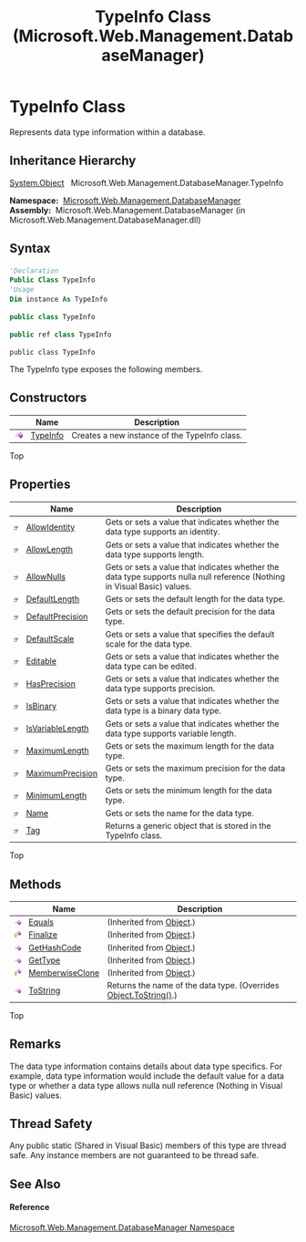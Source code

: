 ﻿---
title: TypeInfo Class (Microsoft.Web.Management.DatabaseManager)
TOCTitle: TypeInfo Class
ms:assetid: T:Microsoft.Web.Management.DatabaseManager.TypeInfo
ms:mtpsurl: https://msdn.microsoft.com/en-us/library/microsoft.web.management.databasemanager.typeinfo(v=VS.90)
ms:contentKeyID: 20476703
ms.date: 05/02/2012
mtps_version: v=VS.90
f1_keywords:
- Microsoft.Web.Management.DatabaseManager.TypeInfo
dev_langs:
- CSharp
- JScript
- VB
- c++
api_location:
- Microsoft.Web.Management.DatabaseManager.dll
api_name:
- Microsoft.Web.Management.DatabaseManager.TypeInfo
api_type:
- Managed
topic_type:
- apiref
- kbSyntax
product_family_name: VS
ROBOTS: INDEX,FOLLOW
---

# TypeInfo Class

Represents data type information within a database.

## Inheritance Hierarchy

[System.Object](https://msdn.microsoft.com/en-us/library/e5kfa45b\(v=vs.90\))  
  Microsoft.Web.Management.DatabaseManager.TypeInfo  

**Namespace:**  [Microsoft.Web.Management.DatabaseManager](microsoft-web-management-databasemanager-namespace.md)  
**Assembly:**  Microsoft.Web.Management.DatabaseManager (in Microsoft.Web.Management.DatabaseManager.dll)

## Syntax

``` vb
'Declaration
Public Class TypeInfo
'Usage
Dim instance As TypeInfo
```

``` csharp
public class TypeInfo
```

``` c++
public ref class TypeInfo
```

``` jscript
public class TypeInfo
```

The TypeInfo type exposes the following members.

## Constructors

<table>
<thead>
<tr class="header">
<th> </th>
<th>Name</th>
<th>Description</th>
</tr>
</thead>
<tbody>
<tr class="odd">
<td><img src="images/Dd565996.pubmethod(en-us,VS.90).gif" title="Public method" alt="Public method" /></td>
<td><a href="typeinfo-constructor-microsoft-web-management-databasemanager.md">TypeInfo</a></td>
<td>Creates a new instance of the TypeInfo class.</td>
</tr>
</tbody>
</table>


Top

## Properties

<table>
<thead>
<tr class="header">
<th> </th>
<th>Name</th>
<th>Description</th>
</tr>
</thead>
<tbody>
<tr class="odd">
<td><img src="images/Dd565996.pubproperty(en-us,VS.90).gif" title="Public property" alt="Public property" /></td>
<td><a href="typeinfo-allowidentity-property-microsoft-web-management-databasemanager.md">AllowIdentity</a></td>
<td>Gets or sets a value that indicates whether the data type supports an identity.</td>
</tr>
<tr class="even">
<td><img src="images/Dd565996.pubproperty(en-us,VS.90).gif" title="Public property" alt="Public property" /></td>
<td><a href="typeinfo-allowlength-property-microsoft-web-management-databasemanager.md">AllowLength</a></td>
<td>Gets or sets a value that indicates whether the data type supports length.</td>
</tr>
<tr class="odd">
<td><img src="images/Dd565996.pubproperty(en-us,VS.90).gif" title="Public property" alt="Public property" /></td>
<td><a href="typeinfo-allownulls-property-microsoft-web-management-databasemanager.md">AllowNulls</a></td>
<td>Gets or sets a value that indicates whether the data type supports nulla null reference (Nothing in Visual Basic) values.</td>
</tr>
<tr class="even">
<td><img src="images/Dd565996.pubproperty(en-us,VS.90).gif" title="Public property" alt="Public property" /></td>
<td><a href="typeinfo-defaultlength-property-microsoft-web-management-databasemanager.md">DefaultLength</a></td>
<td>Gets or sets the default length for the data type.</td>
</tr>
<tr class="odd">
<td><img src="images/Dd565996.pubproperty(en-us,VS.90).gif" title="Public property" alt="Public property" /></td>
<td><a href="typeinfo-defaultprecision-property-microsoft-web-management-databasemanager.md">DefaultPrecision</a></td>
<td>Gets or sets the default precision for the data type.</td>
</tr>
<tr class="even">
<td><img src="images/Dd565996.pubproperty(en-us,VS.90).gif" title="Public property" alt="Public property" /></td>
<td><a href="typeinfo-defaultscale-property-microsoft-web-management-databasemanager.md">DefaultScale</a></td>
<td>Gets or sets a value that specifies the default scale for the data type.</td>
</tr>
<tr class="odd">
<td><img src="images/Dd565996.pubproperty(en-us,VS.90).gif" title="Public property" alt="Public property" /></td>
<td><a href="typeinfo-editable-property-microsoft-web-management-databasemanager.md">Editable</a></td>
<td>Gets or sets a value that indicates whether the data type can be edited.</td>
</tr>
<tr class="even">
<td><img src="images/Dd565996.pubproperty(en-us,VS.90).gif" title="Public property" alt="Public property" /></td>
<td><a href="typeinfo-hasprecision-property-microsoft-web-management-databasemanager.md">HasPrecision</a></td>
<td>Gets or sets a value that indicates whether the data type supports precision.</td>
</tr>
<tr class="odd">
<td><img src="images/Dd565996.pubproperty(en-us,VS.90).gif" title="Public property" alt="Public property" /></td>
<td><a href="typeinfo-isbinary-property-microsoft-web-management-databasemanager.md">IsBinary</a></td>
<td>Gets or sets a value that indicates whether the data type is a binary data type.</td>
</tr>
<tr class="even">
<td><img src="images/Dd565996.pubproperty(en-us,VS.90).gif" title="Public property" alt="Public property" /></td>
<td><a href="typeinfo-isvariablelength-property-microsoft-web-management-databasemanager.md">IsVariableLength</a></td>
<td>Gets or sets a value that indicates whether the data type supports variable length.</td>
</tr>
<tr class="odd">
<td><img src="images/Dd565996.pubproperty(en-us,VS.90).gif" title="Public property" alt="Public property" /></td>
<td><a href="typeinfo-maximumlength-property-microsoft-web-management-databasemanager.md">MaximumLength</a></td>
<td>Gets or sets the maximum length for the data type.</td>
</tr>
<tr class="even">
<td><img src="images/Dd565996.pubproperty(en-us,VS.90).gif" title="Public property" alt="Public property" /></td>
<td><a href="typeinfo-maximumprecision-property-microsoft-web-management-databasemanager.md">MaximumPrecision</a></td>
<td>Gets or sets the maximum precision for the data type.</td>
</tr>
<tr class="odd">
<td><img src="images/Dd565996.pubproperty(en-us,VS.90).gif" title="Public property" alt="Public property" /></td>
<td><a href="typeinfo-minimumlength-property-microsoft-web-management-databasemanager.md">MinimumLength</a></td>
<td>Gets or sets the minimum length for the data type.</td>
</tr>
<tr class="even">
<td><img src="images/Dd565996.pubproperty(en-us,VS.90).gif" title="Public property" alt="Public property" /></td>
<td><a href="typeinfo-name-property-microsoft-web-management-databasemanager.md">Name</a></td>
<td>Gets or sets the name for the data type.</td>
</tr>
<tr class="odd">
<td><img src="images/Dd565996.pubproperty(en-us,VS.90).gif" title="Public property" alt="Public property" /></td>
<td><a href="typeinfo-tag-property-microsoft-web-management-databasemanager.md">Tag</a></td>
<td>Returns a generic object that is stored in the TypeInfo class.</td>
</tr>
</tbody>
</table>


Top

## Methods

<table>
<thead>
<tr class="header">
<th> </th>
<th>Name</th>
<th>Description</th>
</tr>
</thead>
<tbody>
<tr class="odd">
<td><img src="images/Dd565996.pubmethod(en-us,VS.90).gif" title="Public method" alt="Public method" /></td>
<td><a href="https://msdn.microsoft.com/en-us/library/bsc2ak47(v=vs.90)">Equals</a></td>
<td>(Inherited from <a href="https://msdn.microsoft.com/en-us/library/e5kfa45b(v=vs.90)">Object</a>.)</td>
</tr>
<tr class="even">
<td><img src="images/Dd565996.protmethod(en-us,VS.90).gif" title="Protected method" alt="Protected method" /></td>
<td><a href="https://msdn.microsoft.com/en-us/library/4k87zsw7(v=vs.90)">Finalize</a></td>
<td>(Inherited from <a href="https://msdn.microsoft.com/en-us/library/e5kfa45b(v=vs.90)">Object</a>.)</td>
</tr>
<tr class="odd">
<td><img src="images/Dd565996.pubmethod(en-us,VS.90).gif" title="Public method" alt="Public method" /></td>
<td><a href="https://msdn.microsoft.com/en-us/library/zdee4b3y(v=vs.90)">GetHashCode</a></td>
<td>(Inherited from <a href="https://msdn.microsoft.com/en-us/library/e5kfa45b(v=vs.90)">Object</a>.)</td>
</tr>
<tr class="even">
<td><img src="images/Dd565996.pubmethod(en-us,VS.90).gif" title="Public method" alt="Public method" /></td>
<td><a href="https://msdn.microsoft.com/en-us/library/dfwy45w9(v=vs.90)">GetType</a></td>
<td>(Inherited from <a href="https://msdn.microsoft.com/en-us/library/e5kfa45b(v=vs.90)">Object</a>.)</td>
</tr>
<tr class="odd">
<td><img src="images/Dd565996.protmethod(en-us,VS.90).gif" title="Protected method" alt="Protected method" /></td>
<td><a href="https://msdn.microsoft.com/en-us/library/57ctke0a(v=vs.90)">MemberwiseClone</a></td>
<td>(Inherited from <a href="https://msdn.microsoft.com/en-us/library/e5kfa45b(v=vs.90)">Object</a>.)</td>
</tr>
<tr class="even">
<td><img src="images/Dd565996.pubmethod(en-us,VS.90).gif" title="Public method" alt="Public method" /></td>
<td><a href="typeinfo-tostring-method-microsoft-web-management-databasemanager.md">ToString</a></td>
<td>Returns the name of the data type. (Overrides <a href="https://msdn.microsoft.com/en-us/library/7bxwbwt2(v=vs.90)">Object.ToString()</a>.)</td>
</tr>
</tbody>
</table>


Top

## Remarks

The data type information contains details about data type specifics. For example, data type information would include the default value for a data type or whether a data type allows nulla null reference (Nothing in Visual Basic) values.

## Thread Safety

Any public static (Shared in Visual Basic) members of this type are thread safe. Any instance members are not guaranteed to be thread safe.

## See Also

#### Reference

[Microsoft.Web.Management.DatabaseManager Namespace](microsoft-web-management-databasemanager-namespace.md)

